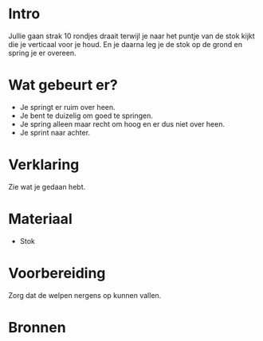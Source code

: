 # Intro
Jullie gaan strak  10 rondjes draait terwijl je naar het puntje van de stok kijkt die je verticaal voor je houd. En je daarna 
leg je de stok op de grond en spring je er overeen.

# Wat gebeurt er?
- Je springt er ruim over heen.
- Je bent te duizelig om goed te springen.
- Je spring alleen maar recht om hoog en er dus niet over heen.
- Je sprint naar achter.

# Verklaring
Zie wat je gedaan hebt.

# Materiaal
- Stok

# Voorbereiding
Zorg dat de welpen nergens op kunnen vallen.

# Bronnen
